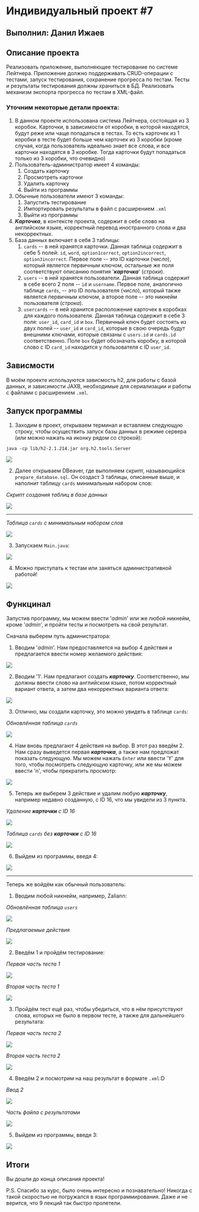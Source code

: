 # Индивидуальный проект #7
## Выполнил: Данил Ижаев
## Описание проекта


Реализовать приложение, выполняющее тестирование по системе Лейтнера.
Приложение должно поддерживать CRUD-операции с тестами, запуск
тестирования, сохранение прогресса по тестам. Тесты и результаты тестирования
должны храниться в БД. Реализовать механизм экспорта прогресса по тестам в
XML-файл.

### Уточним некоторые детали проекта:
1. В данном проекте использована система Лейтнера, состоящая из 3 коробок.
   Карточки, в зависимости от коробки, в которой находятся, будут реже или
   чаще попадаться в тестах. То есть карточек из 1 коробки в тесте будет
   больше чем карточек из 3 коробки (кроме случая, когда пользователь
   идеально знает все слова, и все карточки находятся в 3 коробке. Тогда
   карточки будут попадаться только из 3 коробки, что очевидно)
2. Пользователь-администратор имеет 4 команды:
    1. Создать карточку
    2. Просмотреть карточки
    3. Удалить карточку
    4. Выйти из программы
3. Обычные пользователи имеют 3 команды:
    1. Запустить тестирование
    2. Импортировать результаты в файл с расширением `.xml`
    3. Выйти из программы
4. ***Карточка***, в контексте проекта, содержит в себе слово на английском
   языке,
   корректный перевод иностранного слова и два некорректных.
5. База данных включает в себя 3 таблицы:
    1. `cards` -- в ней хранятся карточки. Данная таблица содержит в себе 5
       полей: `id`, `word`, `option1correct`, `option2incorrect`,
       `option3incorrect`. Первое поле -- это ID карточки (*число*),
       который является первичным ключом, остальные же поля соответствуют
       описанию понятия '***карточка***' (*строки*).
    2. `users` -- в ней хранятся пользователи. Данная таблица содержит в себе
       всего 2 поля -- `id` и `username`. Первое поле, аналогично
       таблице `cards`, -- это ID пользователя (*число*), который также является
       первичным ключом, а второе поле -- это никнейм пользователя (*строка*).
    3. `usercards` -- в ней хранится расположение карточек в коробках для
       каждого пользователя. Данная таблица содержит в себе 3 поля:
       `user_id`, `card_id` и `box`. Первичный ключ будет состоять из двух
       полей -- `user_id` и `card_id`, которые в свою очередь будут внешними
       ключами, которые связаны с `users.id` и `cards.id` соответственно.
       Поле `box` будет обозначать коробку, в которой слово с ID `card_id`
       находится у пользователя с ID `user_id`.

## Зависмости
В моём проекте используются зависмость h2, для работы с базой данных, и
зависимости JAXB, необходимые для сериализации и работы с файлами с
расширением `.xml`.


## Запуск программы
1. Заходим в проект, открываем терминал и вставляем следующую строку, чтобы
   осуществить запуск базы данных в режиме сервера (или можно нажать на иконку
   рядом со строкой):

```shell
java -cp lib/h2-2.1.214.jar org.h2.tools.Server
```

![](/images/launchDatabase.png)

2. Далее открываем DBeaver, где выполняем скрипт, называющийся
   `prepare_database.sql`. Он создаст 3 таблицы, описанные выше, и наполнит
   таблицу `cards` минимальным набором слов:

*Скрипт создания таблиц в базе данных*

![](/images/prepareDatabaseScript.png)

---

*Таблица `cards` с минимальным набором слов*

![](/images/prepareDatabaseTableCards.png)

3. Запускаем `Main.java`:

![](/images/runMain.png)

4. Можно приступать к тестам или заняться административной работой!

![](/images/work.png)

## Функцинал
Запустив программу, мы можем ввести '*admin*' или же любой никнейм,
кроме '*admin*', и пройти тесты и посмотреть на свой результат.

Сначала выберем путь администратора:
1. Вводим '*admin*'. Нам предоставляется на выбор 4 действия и предлагается
   ввести номер желаемого действия:

![](/images/adminActions.png)

2. Вводим '1'. Нам предлагают создать ***карточку***. Соответственно, мы
   должны ввести слово на английском языке, потом корректный вариант ответа, а
   затем два некорректных варианта ответа:

![](/images/creationCard.png)

3. Отлично, мы создали карточку, это можно увидеть в таблице `cards`:

*Обновлённая таблица `cards`*

![](/images/updatedTableCards.png)

4. Нам вновь предлагают 4 действия на выбор. В этот раз введём 2. Нам сразу
   выведется первая ***карточка***, а также нам предложат показать следующую.
   Мы можем нажать `Enter` или ввести 'Y' для того, чтобы посмотреть
   следующую карточку, или же мы можем ввести 'n', чтобы прекратить просмотр:

![](/images/showingCards.png)

5. Теперь же выберем 3 действие и удалим любую ***карточку***, например
   недавно созданную, с ID 16, что мы увидели из 3 пункта.

*Удаление ***карточки*** с ID 16*

![](/images/deletingCard.png)

*Таблица `cards` без ***карточки*** с ID 16*

![](/images/deleteCardFromTable.png)

6. Выйдем из программы, введя 4:

![](/images/adminExit.png)

---

Теперь же войдём как обычный пользователь:
1. Вводим любой никнейм, например, Zaliann:

*Обновлённая таблица `users`*

![](/images/usersWithZaliann.png)

*Предлагаемые действия*

![](/images/offeredActions.png)

2. Введём 1 и пройдём тестирование:

*Первая часть теста 1*

![](/images/firstPartFirstTest.png)

*Вторая часть теста 1*

![](/images/secondPartFirstTest.png)

3. Пройдём тест ещё раз, чтобы убедиться, что в нём присутствуют слова,
   которых не было в первом тесте, а также для дальнейшего результата:

*Первая часть теста 2*

![](/images/firstPartSecondTest.png)

*Вторая часть теста 2*

![](/images/secondPartSecondTest.png)

4. Введём 2 и посмотрим на наш результат в формате `.xml`:D

*Ввод 2*

![](/images/showingResults.png)

*Часть файла с результатами*

![](/images/fileWithResults.png)

5. Выйдем из программы, введя 3:

![](/images/userExit.png)

## Итоги
Вы дошли до конца описания проекта!

P.S. Спасибо за курс, было очень интересно и познавательно! Никогда с такой
скоростью не погружался в язык программирования. Даже и не верится, что 9
лекций так быстро пролетели.